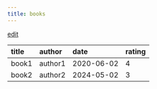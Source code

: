 ```yaml
---
title: books
---
```


[edit](https://github.com/yinon4/index/blob/main/src/content/blog/art/art-log/books/index.md)

| title | author  | date       | rating |
| :---- | :------ | :--------- | :----- |
| book1 | author1 | 2020-06-02 | 4      |
| book2 | author2 | 2024-05-02 | 3      |
